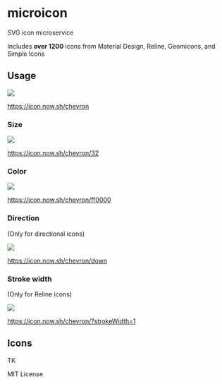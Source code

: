 
# microicon

SVG icon microservice

Includes **over 1200** icons from Material Design, Reline, Geomicons, and Simple Icons

## Usage

[![](https://icon.now.sh/chevron)](https://icon.now.sh/chevron)

https://icon.now.sh/chevron

### Size

[![](https://icon.now.sh/chevron/32)](https://icon.now.sh/chevron/32)

https://icon.now.sh/chevron/32

### Color

[![](https://icon.now.sh/chevron/ff0000)](https://icon.now.sh/chevron/ff0000)

https://icon.now.sh/chevron/ff0000

### Direction

(Only for directional icons)

[![](https://icon.now.sh/chevron/down)](https://icon.now.sh/chevron/down)

https://icon.now.sh/chevron/down

### Stroke width

(Only for Reline icons)

[![](https://icon.now.sh/chevron/?strokeWidth=1)](https://icon.now.sh/chevron/?strokeWidth=1)

https://icon.now.sh/chevron/?strokeWidth=1

## Icons

TK


MIT License
